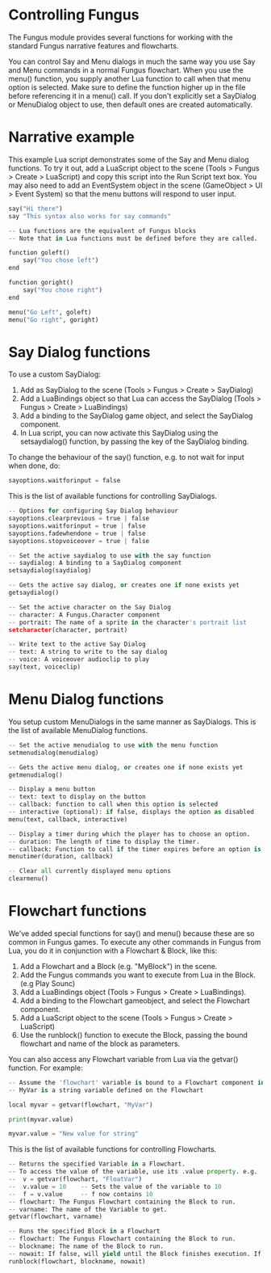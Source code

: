 # Controlling Fungus

The Fungus module provides several functions for working with the standard Fungus narrative features and flowcharts.

You can control Say and Menu dialogs in much the same way you use Say and Menu commands in a normal Fungus flowchart. When you use the menu() function, you supply another Lua function to call when that menu option is selected. Make sure to define the function higher up in the file before referencing it in a menu() call. If you don't explicitly set a SayDialog or MenuDialog object to use, then default ones are created automatically.

# Narrative example

This example Lua script demonstrates some of the Say and Menu dialog functions. To try it out, add a LuaScript object to the scene (Tools > Fungus > Create > LuaScript) and copy this script into the Run Script text box. You may also need to add an EventSystem object in the scene (GameObject > UI > Event System) so that the menu buttons will respond to user input.

```python
say("Hi there")
say "This syntax also works for say commands"

-- Lua functions are the equivalent of Fungus blocks
-- Note that in Lua functions must be defined before they are called.

function goleft()
	say("You chose left")
end

function goright()
	say("You chose right")
end

menu("Go Left", goleft)
menu("Go right", goright)
```

# Say Dialog functions

To use a custom SayDialog:

1. Add as SayDialog to the scene (Tools > Fungus > Create > SayDialog)
2. Add a LuaBindings object so that Lua can access the SayDialog (Tools > Fungus > Create > LuaBindings)
3. Add a binding to the SayDialog game object, and select the SayDialog component.
4. In Lua script, you can now activate this SayDialog using the setsaydialog() function, by passing the key of the SayDialog binding.

To change the behaviour of the say() function, e.g. to not wait for input when done, do:
```python
sayoptions.waitforinput = false
```

This is the list of available functions for controlling SayDialogs.

```python
-- Options for configuring Say Dialog behaviour
sayoptions.clearprevious = true | false
sayoptions.waitforinput = true | false
sayoptions.fadewhendone = true | false
sayoptions.stopvoiceover = true | false

-- Set the active saydialog to use with the say function
-- saydialog: A binding to a SayDialog component
setsaydialog(saydialog)

-- Gets the active say dialog, or creates one if none exists yet
getsaydialog()

-- Set the active character on the Say Dialog
-- character: A Fungus.Character component
-- portrait: The name of a sprite in the character's portrait list
setcharacter(character, portrait)

-- Write text to the active Say Dialog
-- text: A string to write to the say dialog
-- voice: A voiceover audioclip to play
say(text, voiceclip)
```

# Menu Dialog functions

You setup custom MenuDialogs in the same manner as SayDialogs. This is the list of available MenuDialog functions.

```python
-- Set the active menudialog to use with the menu function
setmenudialog(menudialog)

-- Gets the active menu dialog, or creates one if none exists yet
getmenudialog()

-- Display a menu button
-- text: text to display on the button
-- callback: function to call when this option is selected
-- interactive (optional): if false, displays the option as disabled
menu(text, callback, interactive)

-- Display a timer during which the player has to choose an option.
-- duration: The length of time to display the timer.
-- callback: Function to call if the timer expires before an option is selected.
menutimer(duration, callback)

-- Clear all currently displayed menu options
clearmenu()
```

# Flowchart functions

We've added special functions for say() and menu() because these are so common in Fungus games. To execute any other commands in Fungus from Lua, you do it in conjunction with a Flowchart & Block, like this:

1. Add a Flowchart and a Block (e.g. "MyBlock") in the scene.
2. Add the Fungus commands you want to execute from Lua in the Block. (e.g Play Sounc)
3. Add a LuaBindings object (Tools > Fungus > Create > LuaBindings).
4. Add a binding to the Flowchart gameobject, and select the Flowchart component.
5. Add a LuaScript object to the scene (Tools > Fungus > Create > LuaScript)
6. Use the runblock() function to execute the Block, passing the bound flowchart and name of the block as parameters.

You can also access any Flowchart variable from Lua via the getvar() function. For example:

```python
-- Assume the 'flowchart' variable is bound to a Flowchart component in LuaBindings
-- MyVar is a string variable defined on the Flowchart

local myvar = getvar(flowchart, "MyVar") 

print(myvar.value)

myvar.value = "New value for string"
```

This is the list of available functions for controlling Flowcharts.

```python
-- Returns the specified Variable in a Flowchart.
-- To access the value of the variable, use its .value property. e.g.
--  v = getvar(flowchart, "FloatVar") 
--  v.value = 10    -- Sets the value of the variable to 10
--  f = v.value     -- f now contains 10
-- flowchart: The Fungus Flowchart containing the Block to run.
-- varname: The name of the Variable to get.
getvar(flowchart, varname)

-- Runs the specified Block in a Flowchart
-- flowchart: The Fungus Flowchart containing the Block to run.
-- blockname: The name of the Block to run.
-- nowait: If false, will yield until the Block finishes execution. If true, continue immediately.
runblock(flowchart, blockname, nowait)
```
